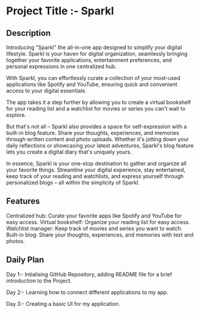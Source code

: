 # Project Title :- Sparkl

## Description

Introducing "Sparkl" the all-in-one app designed to simplify your digital lifestyle. Sparkl is your haven for digital organization, seamlessly bringing together your favorite applications, entertainment preferences, and personal expressions in one centralized hub.

With Sparkl, you can effortlessly curate a collection of your most-used applications like Spotify and YouTube, ensuring quick and convenient access to your digital essentials.  

The app takes it a step further by allowing you to create a virtual bookshelf for your reading list and a watchlist for movies or series you can't wait to explore.

But that's not all – Sparkl also provides a space for self-expression with a built-in blog feature. Share your thoughts, experiences, and memories through written content and photo uploads. Whether it's jotting down your daily reflections or showcasing your latest adventures, Sparkl's blog feature lets you create a digital diary that's uniquely yours.

In essence, Sparkl is your one-stop destination to gather and organize all your favorite things. Streamline your digital experience, stay entertained, keep track of your reading and watchlists, and express yourself through personalized blogs – all within the simplicity of Sparkl.  

## Features

Centralized hub: Curate your favorite apps like Spotify and YouTube for easy access.
Virtual bookshelf: Organize your reading list for easy access.
Watchlist manager: Keep track of movies and series you want to watch.
Built-in blog: Share your thoughts, experiences, and memories with text and photos.

## Daily Plan

Day 1:- Intialising GitHub Repository, adding README file for a brief introduction to the Project.

Day 2:- Learning how to connect different applications to my app.

Day 3:- Creating a basic UI for my application.
